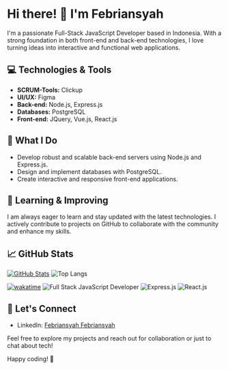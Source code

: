 # Hi there! 👋 I'm Febriansyah

I'm a passionate Full-Stack JavaScript Developer based in Indonesia. With a strong foundation in both front-end and back-end technologies, I love turning ideas into interactive and functional web applications.

## 💻 Technologies & Tools

- **SCRUM-Tools:** Clickup
- **UI/UX:** Figma
- **Back-end:** Node.js, Express.js
- **Databases:** PostgreSQL
- **Front-end:** JQuery, Vue.js, React.js

## 🚀 What I Do

- Develop robust and scalable back-end servers using Node.js and Express.js.
- Design and implement databases with PostgreSQL.
- Create interactive and responsive front-end applications.

## 🌱 Learning & Improving

I am always eager to learn and stay updated with the latest technologies. I actively contribute to projects on GitHub to collaborate with the community and enhance my skills.

## 📈 GitHub Stats

[![GitHub Stats](https://github-readme-stats.vercel.app/api?username=blackjac7&show_icons=true&count_private=true)](https://github.com/blackjac7)
![Top Langs](https://github-readme-stats.vercel.app/api/top-langs/?username=blackjac7&layout=compact)

[![wakatime](https://wakatime.com/badge/user/d58c5d8f-1569-40f0-b030-fd238458ca8d.svg)](https://wakatime.com/@d58c5d8f-1569-40f0-b030-fd238458ca8d) ![Full Stack JavaScript Developer](https://img.shields.io/badge/Full_Stack-JavaScript_Developer-yellow) ![Express.js](https://img.shields.io/badge/Express.js-Intermediate-green) ![React.js](https://img.shields.io/badge/React.js-Intermediate-blue)




## 🤝 Let's Connect

- LinkedIn: [Febriansyah Febriansyah](https://www.linkedin.com/in/febriansyah-dev/)
<!-- - Twitter: [Your Twitter Profile](https://twitter.com/your-twitter-handle) -->

Feel free to explore my projects and reach out for collaboration or just to chat about tech!

Happy coding! 🚀




<!--
**blackjac7/blackjac7** is a ✨ _special_ ✨ repository because its `README.md` (this file) appears on your GitHub profile.

Here are some ideas to get you started:

- 🔭 I’m currently working on ...
- 🌱 I’m currently learning ...
- 👯 I’m looking to collaborate on ...
- 🤔 I’m looking for help with ...
- 💬 Ask me about ...
- 📫 How to reach me: ...
- 😄 Pronouns: ...
- ⚡ Fun fact: ...
-->
